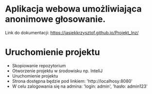 # Aplikacja webowa umożliwiająca anonimowe głosowanie.
Link do dokumentacji: https://jasiekkrzysztof.github.io/Projekt_Inz/


# Uruchomienie projektu
- Skopiowanie repozytorium
- Otworzenie projektu w środowisku np. InteliJ
- Uruchomienie projektu
- Strona dostępna będzie pod linkiem: 'http://localhosy:8080'
- W celu zalogowania się na admina: 'login: admin', 'hasło: admin123'
